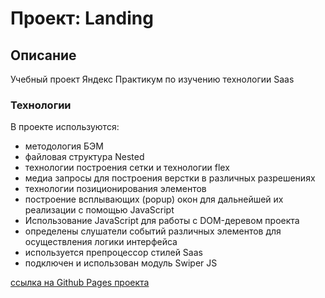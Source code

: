 # Проект: Landing

## Описание
Учебный проект Яндекс Практикум по изучению технологии Saas

### Технологии
В проекте используются:
* методология БЭМ
* файловая структура Nested
* технологии построения сетки и технологии flex
* медиа запросы для построения верстки в различных разрешениях
* технологии позиционирования элементов
* построение всплывающих (popup) окон для дальнейшей их реализации с помощью JavaScript
* Использование JavaScript для работы с DOM-деревом проекта
* определены слушатели событий различных элементов для осуществления логики интерфейса
* используется препроцессор стилей Saas
* подключен и использован модуль Swiper JS

[ссылка на Github Pages проекта](https://alexghz81.github.io/scss/)

